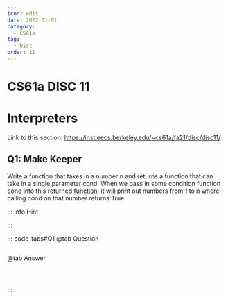 ```yaml
---
icon: edit
date: 2022-01-01
category:
  - CS61a
tag:
  - Disc
order: 11
---
```


# CS61a DISC 11
# Interpreters
Link to this section: <https://inst.eecs.berkeley.edu/~cs61a/fa21/disc/disc11/>
## Q1: Make Keeper
Write a function that takes in a number n and returns a function that can take in a single parameter cond. When we pass in some condition function cond into this returned function, it will print out numbers from 1 to n where calling cond on that number returns True.

::: info Hint

:::

::: code-tabs#Q1
@tab Question
```

```

@tab Answer
```



```
:::

